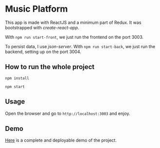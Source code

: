 # Music Platform

This app is made with ReactJS and a minimum part of Redux. It was bootstrapped with *create-react-app*.

With `npm run start-front`, we just run the frontend on the port 3003.

To persist data, I use *json-server*. With `npm run start-back`, we just run the backend, setting up on the port 3004.

## How to run the whole project

`npm install`

`npm start`

## Usage

Open the browser and go to `http://localhost:3003` and enjoy.

## Demo

[Here](https://music-platform-yvhsicxvjj.now.sh/) is a complete and deployable demo of the project.